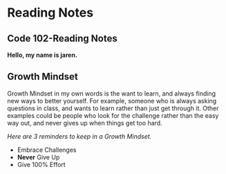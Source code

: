 # Reading Notes
## Code 102-Reading Notes

**Hello, my name is jaren.**

## Growth Mindset
Growth Mindset in my own words is the want to learn, and always finding new ways to better yourself. For example, someone who is always asking questions in class, and wants to learn rather than just get through it. Other examples could be people who look for the challenge rather than the easy way out, and never gives up when things get too hard.

*Here are 3 reminders to keep in a Growth Mindset.*

- Embrace Challenges
- **Never** Give Up
- Give 100% Effort

